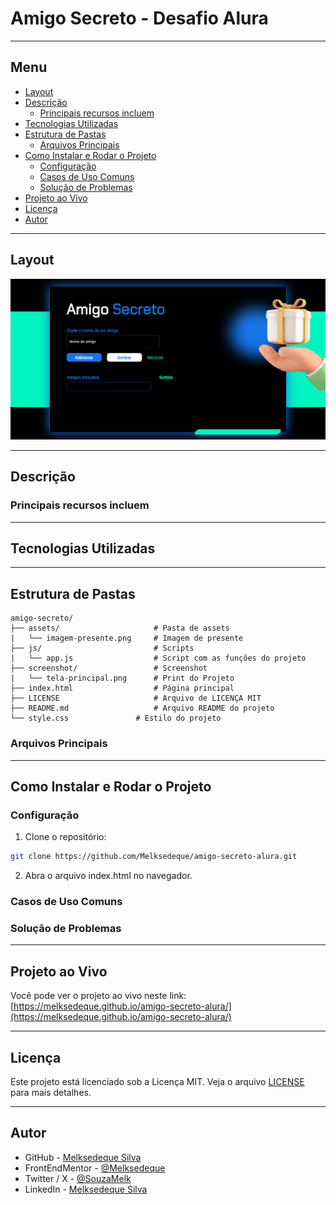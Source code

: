# Amigo Secreto - Desafio Alura

---

## Menu

- [Layout](#layout)
- [Descrição](#descrição)
  - [Principais recursos incluem](#principais-recursos-incluem)
- [Tecnologias Utilizadas](#tecnologias-utilizadas)
- [Estrutura de Pastas](#estrutura-de-pastas)
  - [Arquivos Principais](#arquivos-principais)
- [Como Instalar e Rodar o Projeto](#como-instalar-e-rodar-o-projeto)
  - [Configuração](#configuração)
  - [Casos de Uso Comuns](#casos-de-uso-comuns)
  - [Solução de Problemas](#solução-de-problemas)
- [Projeto ao Vivo](#projeto-ao-vivo)
- [Licença](#licença)
- [Autor](#autor)

---

## Layout

![Preview da Compra de Ingressos](screenshot/tela-principal.png)

---

## Descrição

### Principais recursos incluem

---

## Tecnologias Utilizadas

---

## Estrutura de Pastas

```plaintext
amigo-secreto/
├── assets/                     # Pasta de assets
|   └── imagem-presente.png     # Imagem de presente
├── js/                         # Scripts
|   └── app.js                  # Script com as funções do projeto
├── screenshot/                 # Screenshot
|   └── tela-principal.png      # Print do Projeto
├── index.html                  # Página principal
├── LICENSE                     # Arquivo de LICENÇA MIT
├── README.md                   # Arquivo README do projeto
└── style.css               # Estilo do projeto
```

### Arquivos Principais

---

## Como Instalar e Rodar o Projeto

### Configuração

1. Clone o repositório:

```bash
git clone https://github.com/Melksedeque/amigo-secreto-alura.git
```

2. Abra o arquivo index.html no navegador.

### Casos de Uso Comuns

### Solução de Problemas

---

## Projeto ao Vivo

Você pode ver o projeto ao vivo neste link: [https://melksedeque.github.io/amigo-secreto-alura/](https://melksedeque.github.io/amigo-secreto-alura/)

---

## Licença

Este projeto está licenciado sob a Licença MIT. Veja o arquivo [LICENSE](https://github.com/Melksedeque/amigo-secreto-alura?tab=MIT-1-ov-file) para mais detalhes.

---

## Autor

- GitHub - [Melksedeque Silva](https://github.com/Melksedeque/)
- FrontEndMentor - [@Melksedeque](https://www.frontendmentor.io/profile/Melksedeque)
- Twitter / X - [@SouzaMelk](https://x.com/SouzaMelk)
- LinkedIn - [Melksedeque Silva](https://www.linkedin.com/in/melksedeque-silva/)

